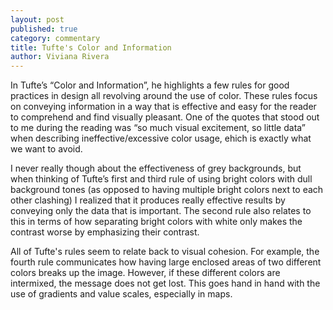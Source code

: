 ```yaml
---
layout: post
published: true
category: commentary
title: Tufte's Color and Information
author: Viviana Rivera
---
```

In Tufte’s “Color and Information”, he highlights a few rules for good practices in design all revolving around the use of color. These rules focus on conveying information in a way that is effective and easy for the reader to comprehend and find visually pleasant. One of the quotes that stood out to me during the reading was “so much visual excitement, so little data” when describing ineffective/excessive color usage, ehich is exactly what we want to avoid.

I never really though about the effectiveness of grey backgrounds, but when thinking of Tufte’s first and third rule of using bright colors with dull background tones (as opposed to having multiple bright colors next to each other clashing) I realized that it produces really effective results by conveying only the data that is important. The second rule also relates to this in terms of how separating bright colors with white only makes the contrast worse by emphasizing their contrast.

All of Tufte's rules seem to relate back to visual cohesion. For example, the fourth rule communicates how having large enclosed areas of two different colors breaks up the image. However, if these different colors are intermixed, the message does not get lost. This goes hand in hand with the use of gradients and value scales, especially in maps.